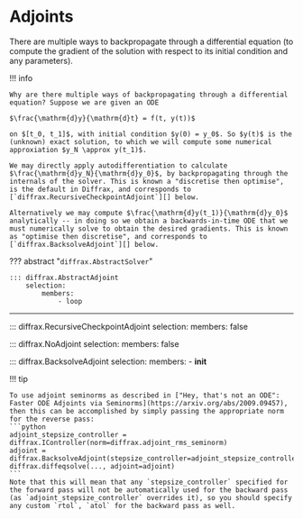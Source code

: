 # Adjoints

There are multiple ways to backpropagate through a differential equation (to compute the gradient of the solution with respect to its initial condition and any parameters).

!!! info

    Why are there multiple ways of backpropagating through a differential equation? Suppose we are given an ODE

    $\frac{\mathrm{d}y}{\mathrm{d}t} = f(t, y(t))$

    on $[t_0, t_1]$, with initial condition $y(0) = y_0$. So $y(t)$ is the (unknown) exact solution, to which we will compute some numerical approxiation $y_N \approx y(t_1)$.

    We may directly apply autodifferentiation to calculate $\frac{\mathrm{d}y_N}{\mathrm{d}y_0}$, by backpropagating through the internals of the solver. This is known a "discretise then optimise", is the default in Diffrax, and corresponds to [`diffrax.RecursiveCheckpointAdjoint`][] below.

    Alternatively we may compute $\frac{\mathrm{d}y(t_1)}{\mathrm{d}y_0}$ analytically -- in doing so we obtain a backwards-in-time ODE that we must numerically solve to obtain the desired gradients. This is known as "optimise then discretise", and corresponds to [`diffrax.BacksolveAdjoint`][] below.

??? abstract "`diffrax.AbstractSolver`"

    ::: diffrax.AbstractAdjoint
        selection:
            members:
                - loop

---

::: diffrax.RecursiveCheckpointAdjoint
    selection:
        members: false

::: diffrax.NoAdjoint
    selection:
        members: false

::: diffrax.BacksolveAdjoint
    selection:
        members:
            - __init__

!!! tip

    To use adjoint seminorms as described in ["Hey, that's not an ODE": Faster ODE Adjoints via Seminorms](https://arxiv.org/abs/2009.09457), then this can be accomplished by simply passing the appropriate norm for the reverse pass:
    ```python
    adjoint_stepsize_controller = diffrax.IController(norm=diffrax.adjoint_rms_seminorm)
    adjoint = diffrax.BacksolveAdjoint(stepsize_controller=adjoint_stepsize_controller)
    diffrax.diffeqsolve(..., adjoint=adjoint)
    ```
    Note that this will mean that any `stepsize_controller` specified for the forward pass will not be automatically used for the backward pass (as `adjoint_stepsize_controller` overrides it), so you should specify any custom `rtol`, `atol` for the backward pass as well.
